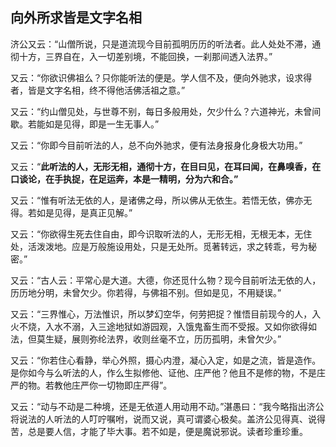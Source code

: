## 向外所求皆是文字名相

济公又云：“山僧所说，只是道流现今目前孤明历历的听法者。此人处处不滞，通彻十方，三界自在，入一切差别境，不能回换，一刹那间透入法界。”

又云：“你欲识佛祖么？只你能听法的便是。学人信不及，便向外驰求，设求得者，皆是文字名相，终不得他活佛活祖之意。”

又云：“约山僧见处，与世尊不别，每日多般用处，欠少什么？六道神光，未曾间歇。若能如是见得，即是一生无事人。”

又云：“你即今目前听法的人，总不向外驰求，便有法身报身化身极大功用。”

又云：“__此听法的人，无形无相，通彻十方，在目曰见，在耳曰闻，在鼻嗅香，在口谈论，在手执捉，在足运奔，本是一精明，分为六和合。”__

 又云：“惟有听法无依的人，是诸佛之母，所以佛从无依生。若悟无依，佛亦无得。若如是见得，是真正见解。”

又云：“你欲得生死去住自由，即今识取听法的人，无形无相，无根无本，无住处，活泼泼地。应是万般施设用处，只是无处所。觅著转远，求之转乖，号为秘密。”

又云：“古人云：平常心是大道。大德，你还觅什么物？现今目前听法无依的人，历历地分明，未曾欠少。你若得，与佛祖不别。但如是见，不用疑误。”

又云：“三界惟心，万法惟识，所以梦幻空华，何劳把捉？惟悟目前现今的人，入火不烧，入水不溺，入三途地狱如游园观，入饿鬼畜生而不受报。又如你欲得如法，但莫生疑，展则弥纶法界，收则丝毫不立，历历孤明，未曾欠少。”

又云：“你若住心看静，举心外照，摄心内澄，凝心入定，如是之流，皆是造作。是你如今与么听法的人，作么生拟修他、证他、庄严他？他且不是修的物，不是庄严的物。若教他庄严你一切物即庄严得”。

又云：“动与不动是二种境，还是无依道人用动用不动。”湛愚曰：“我今略指出济公将说法的人听法的人叮咛嘱咐，说而又说，真可谓婆心极矣。盖济公见得真、说得苦，总是要人信，才能了毕大事。若不如是，便是魔说邪说。读者珍重珍重。
